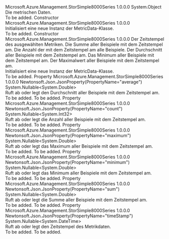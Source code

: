 <Type Name="MetricData" FullName="Microsoft.Azure.Management.StorSimple8000Series.Models.MetricData">
  <TypeSignature Language="C#" Value="public class MetricData" />
  <TypeSignature Language="ILAsm" Value=".class public auto ansi beforefieldinit MetricData extends System.Object" />
  <TypeSignature Language="DocId" Value="T:Microsoft.Azure.Management.StorSimple8000Series.Models.MetricData" />
  <TypeSignature Language="VB.NET" Value="Public Class MetricData" />
  <TypeSignature Language="F#" Value="type MetricData = class" />
  <AssemblyInfo>
    <AssemblyName>Microsoft.Azure.Management.StorSimple8000Series</AssemblyName>
    <AssemblyVersion>1.0.0.0</AssemblyVersion>
  </AssemblyInfo>
  <Base>
    <BaseTypeName>System.Object</BaseTypeName>
  </Base>
  <Interfaces />
  <Docs>
    <summary>
            Die metrischen Daten.
            </summary>
    <remarks>To be added.</remarks>
  </Docs>
  <Members>
    <Member MemberName=".ctor">
      <MemberSignature Language="C#" Value="public MetricData ();" />
      <MemberSignature Language="ILAsm" Value=".method public hidebysig specialname rtspecialname instance void .ctor() cil managed" />
      <MemberSignature Language="DocId" Value="M:Microsoft.Azure.Management.StorSimple8000Series.Models.MetricData.#ctor" />
      <MemberSignature Language="VB.NET" Value="Public Sub New ()" />
      <MemberType>Constructor</MemberType>
      <AssemblyInfo>
        <AssemblyName>Microsoft.Azure.Management.StorSimple8000Series</AssemblyName>
        <AssemblyVersion>1.0.0.0</AssemblyVersion>
      </AssemblyInfo>
      <Parameters />
      <Docs>
        <summary>
            Initialisiert eine neue Instanz der MetricData-Klasse.
            </summary>
        <remarks>To be added.</remarks>
      </Docs>
    </Member>
    <Member MemberName=".ctor">
      <MemberSignature Language="C#" Value="public MetricData (Nullable&lt;DateTime&gt; timeStamp = null, Nullable&lt;double&gt; sum = null, Nullable&lt;int&gt; count = null, Nullable&lt;double&gt; average = null, Nullable&lt;double&gt; minimum = null, Nullable&lt;double&gt; maximum = null);" />
      <MemberSignature Language="ILAsm" Value=".method public hidebysig specialname rtspecialname instance void .ctor(valuetype System.Nullable`1&lt;valuetype System.DateTime&gt; timeStamp, valuetype System.Nullable`1&lt;float64&gt; sum, valuetype System.Nullable`1&lt;int32&gt; count, valuetype System.Nullable`1&lt;float64&gt; average, valuetype System.Nullable`1&lt;float64&gt; minimum, valuetype System.Nullable`1&lt;float64&gt; maximum) cil managed" />
      <MemberSignature Language="DocId" Value="M:Microsoft.Azure.Management.StorSimple8000Series.Models.MetricData.#ctor(System.Nullable{System.DateTime},System.Nullable{System.Double},System.Nullable{System.Int32},System.Nullable{System.Double},System.Nullable{System.Double},System.Nullable{System.Double})" />
      <MemberSignature Language="VB.NET" Value="Public Sub New (Optional timeStamp As Nullable(Of DateTime) = null, Optional sum As Nullable(Of Double) = null, Optional count As Nullable(Of Integer) = null, Optional average As Nullable(Of Double) = null, Optional minimum As Nullable(Of Double) = null, Optional maximum As Nullable(Of Double) = null)" />
      <MemberSignature Language="F#" Value="new Microsoft.Azure.Management.StorSimple8000Series.Models.MetricData : Nullable&lt;DateTime&gt; * Nullable&lt;double&gt; * Nullable&lt;int&gt; * Nullable&lt;double&gt; * Nullable&lt;double&gt; * Nullable&lt;double&gt; -&gt; Microsoft.Azure.Management.StorSimple8000Series.Models.MetricData" Usage="new Microsoft.Azure.Management.StorSimple8000Series.Models.MetricData (timeStamp, sum, count, average, minimum, maximum)" />
      <MemberType>Constructor</MemberType>
      <AssemblyInfo>
        <AssemblyName>Microsoft.Azure.Management.StorSimple8000Series</AssemblyName>
        <AssemblyVersion>1.0.0.0</AssemblyVersion>
      </AssemblyInfo>
      <Parameters>
        <Parameter Name="timeStamp" Type="System.Nullable&lt;System.DateTime&gt;" />
        <Parameter Name="sum" Type="System.Nullable&lt;System.Double&gt;" />
        <Parameter Name="count" Type="System.Nullable&lt;System.Int32&gt;" />
        <Parameter Name="average" Type="System.Nullable&lt;System.Double&gt;" />
        <Parameter Name="minimum" Type="System.Nullable&lt;System.Double&gt;" />
        <Parameter Name="maximum" Type="System.Nullable&lt;System.Double&gt;" />
      </Parameters>
      <Docs>
        <param name="timeStamp">Der Zeitstempel des ausgewählten Metriken.</param>
        <param name="sum">Die Summe aller Beispiele mit dem Zeitstempel am.</param>
        <param name="count">Die Anzahl der mit dem Zeitstempel am alle Beispiele.</param>
        <param name="average">Der Durchschnitt aller Beispiele mit dem Zeitstempel am.</param>
        <param name="minimum">Das Minimum aller Beispiele mit dem Zeitstempel am.</param>
        <param name="maximum">Der Maximalwert aller Beispiele mit dem Zeitstempel am.</param>
        <summary>
            Initialisiert eine neue Instanz der MetricData-Klasse.
            </summary>
        <remarks>To be added.</remarks>
      </Docs>
    </Member>
    <Member MemberName="Average">
      <MemberSignature Language="C#" Value="public Nullable&lt;double&gt; Average { get; set; }" />
      <MemberSignature Language="ILAsm" Value=".property instance valuetype System.Nullable`1&lt;float64&gt; Average" />
      <MemberSignature Language="DocId" Value="P:Microsoft.Azure.Management.StorSimple8000Series.Models.MetricData.Average" />
      <MemberSignature Language="VB.NET" Value="Public Property Average As Nullable(Of Double)" />
      <MemberSignature Language="F#" Value="member this.Average : Nullable&lt;double&gt; with get, set" Usage="Microsoft.Azure.Management.StorSimple8000Series.Models.MetricData.Average" />
      <MemberType>Property</MemberType>
      <AssemblyInfo>
        <AssemblyName>Microsoft.Azure.Management.StorSimple8000Series</AssemblyName>
        <AssemblyVersion>1.0.0.0</AssemblyVersion>
      </AssemblyInfo>
      <Attributes>
        <Attribute>
          <AttributeName>Newtonsoft.Json.JsonProperty(PropertyName="average")</AttributeName>
        </Attribute>
      </Attributes>
      <ReturnValue>
        <ReturnType>System.Nullable&lt;System.Double&gt;</ReturnType>
      </ReturnValue>
      <Docs>
        <summary>
            Ruft ab oder legt den Durchschnitt aller Beispiele mit dem Zeitstempel am.
            </summary>
        <value>To be added.</value>
        <remarks>To be added.</remarks>
      </Docs>
    </Member>
    <Member MemberName="Count">
      <MemberSignature Language="C#" Value="public Nullable&lt;int&gt; Count { get; set; }" />
      <MemberSignature Language="ILAsm" Value=".property instance valuetype System.Nullable`1&lt;int32&gt; Count" />
      <MemberSignature Language="DocId" Value="P:Microsoft.Azure.Management.StorSimple8000Series.Models.MetricData.Count" />
      <MemberSignature Language="VB.NET" Value="Public Property Count As Nullable(Of Integer)" />
      <MemberSignature Language="F#" Value="member this.Count : Nullable&lt;int&gt; with get, set" Usage="Microsoft.Azure.Management.StorSimple8000Series.Models.MetricData.Count" />
      <MemberType>Property</MemberType>
      <AssemblyInfo>
        <AssemblyName>Microsoft.Azure.Management.StorSimple8000Series</AssemblyName>
        <AssemblyVersion>1.0.0.0</AssemblyVersion>
      </AssemblyInfo>
      <Attributes>
        <Attribute>
          <AttributeName>Newtonsoft.Json.JsonProperty(PropertyName="count")</AttributeName>
        </Attribute>
      </Attributes>
      <ReturnValue>
        <ReturnType>System.Nullable&lt;System.Int32&gt;</ReturnType>
      </ReturnValue>
      <Docs>
        <summary>
            Ruft ab oder legt die Anzahl aller Beispiele mit dem Zeitstempel am.
            </summary>
        <value>To be added.</value>
        <remarks>To be added.</remarks>
      </Docs>
    </Member>
    <Member MemberName="Maximum">
      <MemberSignature Language="C#" Value="public Nullable&lt;double&gt; Maximum { get; set; }" />
      <MemberSignature Language="ILAsm" Value=".property instance valuetype System.Nullable`1&lt;float64&gt; Maximum" />
      <MemberSignature Language="DocId" Value="P:Microsoft.Azure.Management.StorSimple8000Series.Models.MetricData.Maximum" />
      <MemberSignature Language="VB.NET" Value="Public Property Maximum As Nullable(Of Double)" />
      <MemberSignature Language="F#" Value="member this.Maximum : Nullable&lt;double&gt; with get, set" Usage="Microsoft.Azure.Management.StorSimple8000Series.Models.MetricData.Maximum" />
      <MemberType>Property</MemberType>
      <AssemblyInfo>
        <AssemblyName>Microsoft.Azure.Management.StorSimple8000Series</AssemblyName>
        <AssemblyVersion>1.0.0.0</AssemblyVersion>
      </AssemblyInfo>
      <Attributes>
        <Attribute>
          <AttributeName>Newtonsoft.Json.JsonProperty(PropertyName="maximum")</AttributeName>
        </Attribute>
      </Attributes>
      <ReturnValue>
        <ReturnType>System.Nullable&lt;System.Double&gt;</ReturnType>
      </ReturnValue>
      <Docs>
        <summary>
            Ruft ab oder legt das Maximum aller Beispiele mit dem Zeitstempel am.
            </summary>
        <value>To be added.</value>
        <remarks>To be added.</remarks>
      </Docs>
    </Member>
    <Member MemberName="Minimum">
      <MemberSignature Language="C#" Value="public Nullable&lt;double&gt; Minimum { get; set; }" />
      <MemberSignature Language="ILAsm" Value=".property instance valuetype System.Nullable`1&lt;float64&gt; Minimum" />
      <MemberSignature Language="DocId" Value="P:Microsoft.Azure.Management.StorSimple8000Series.Models.MetricData.Minimum" />
      <MemberSignature Language="VB.NET" Value="Public Property Minimum As Nullable(Of Double)" />
      <MemberSignature Language="F#" Value="member this.Minimum : Nullable&lt;double&gt; with get, set" Usage="Microsoft.Azure.Management.StorSimple8000Series.Models.MetricData.Minimum" />
      <MemberType>Property</MemberType>
      <AssemblyInfo>
        <AssemblyName>Microsoft.Azure.Management.StorSimple8000Series</AssemblyName>
        <AssemblyVersion>1.0.0.0</AssemblyVersion>
      </AssemblyInfo>
      <Attributes>
        <Attribute>
          <AttributeName>Newtonsoft.Json.JsonProperty(PropertyName="minimum")</AttributeName>
        </Attribute>
      </Attributes>
      <ReturnValue>
        <ReturnType>System.Nullable&lt;System.Double&gt;</ReturnType>
      </ReturnValue>
      <Docs>
        <summary>
            Ruft ab oder legt das Minimum aller Beispiele mit dem Zeitstempel am.
            </summary>
        <value>To be added.</value>
        <remarks>To be added.</remarks>
      </Docs>
    </Member>
    <Member MemberName="Sum">
      <MemberSignature Language="C#" Value="public Nullable&lt;double&gt; Sum { get; set; }" />
      <MemberSignature Language="ILAsm" Value=".property instance valuetype System.Nullable`1&lt;float64&gt; Sum" />
      <MemberSignature Language="DocId" Value="P:Microsoft.Azure.Management.StorSimple8000Series.Models.MetricData.Sum" />
      <MemberSignature Language="VB.NET" Value="Public Property Sum As Nullable(Of Double)" />
      <MemberSignature Language="F#" Value="member this.Sum : Nullable&lt;double&gt; with get, set" Usage="Microsoft.Azure.Management.StorSimple8000Series.Models.MetricData.Sum" />
      <MemberType>Property</MemberType>
      <AssemblyInfo>
        <AssemblyName>Microsoft.Azure.Management.StorSimple8000Series</AssemblyName>
        <AssemblyVersion>1.0.0.0</AssemblyVersion>
      </AssemblyInfo>
      <Attributes>
        <Attribute>
          <AttributeName>Newtonsoft.Json.JsonProperty(PropertyName="sum")</AttributeName>
        </Attribute>
      </Attributes>
      <ReturnValue>
        <ReturnType>System.Nullable&lt;System.Double&gt;</ReturnType>
      </ReturnValue>
      <Docs>
        <summary>
            Ruft ab oder legt die Summe aller Beispiele mit dem Zeitstempel am.
            </summary>
        <value>To be added.</value>
        <remarks>To be added.</remarks>
      </Docs>
    </Member>
    <Member MemberName="TimeStamp">
      <MemberSignature Language="C#" Value="public Nullable&lt;DateTime&gt; TimeStamp { get; set; }" />
      <MemberSignature Language="ILAsm" Value=".property instance valuetype System.Nullable`1&lt;valuetype System.DateTime&gt; TimeStamp" />
      <MemberSignature Language="DocId" Value="P:Microsoft.Azure.Management.StorSimple8000Series.Models.MetricData.TimeStamp" />
      <MemberSignature Language="VB.NET" Value="Public Property TimeStamp As Nullable(Of DateTime)" />
      <MemberSignature Language="F#" Value="member this.TimeStamp : Nullable&lt;DateTime&gt; with get, set" Usage="Microsoft.Azure.Management.StorSimple8000Series.Models.MetricData.TimeStamp" />
      <MemberType>Property</MemberType>
      <AssemblyInfo>
        <AssemblyName>Microsoft.Azure.Management.StorSimple8000Series</AssemblyName>
        <AssemblyVersion>1.0.0.0</AssemblyVersion>
      </AssemblyInfo>
      <Attributes>
        <Attribute>
          <AttributeName>Newtonsoft.Json.JsonProperty(PropertyName="timeStamp")</AttributeName>
        </Attribute>
      </Attributes>
      <ReturnValue>
        <ReturnType>System.Nullable&lt;System.DateTime&gt;</ReturnType>
      </ReturnValue>
      <Docs>
        <summary>
            Ruft ab oder legt den Zeitstempel des Metrikdaten.
            </summary>
        <value>To be added.</value>
        <remarks>To be added.</remarks>
      </Docs>
    </Member>
  </Members>
</Type>